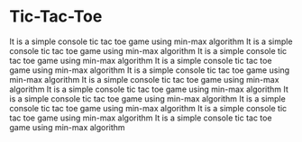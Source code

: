 # Tic-Tac-Toe
It is a simple console tic tac toe game using min-max algorithm
It is a simple console tic tac toe game using min-max algorithm
It is a simple console tic tac toe game using min-max algorithm
It is a simple console tic tac toe game using min-max algorithm
It is a simple console tic tac toe game using min-max algorithm
It is a simple console tic tac toe game using min-max algorithm
It is a simple console tic tac toe game using min-max algorithm
It is a simple console tic tac toe game using min-max algorithm
It is a simple console tic tac toe game using min-max algorithm
It is a simple console tic tac toe game using min-max algorithm
It is a simple console tic tac toe game using min-max algorithm
